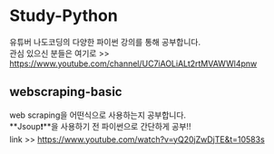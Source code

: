 # Study-Python

유튜버 나도코딩의 다양한 파이썬 강의를 통해 공부합니다.<br>
관심 있으신 분들은 여기로 >> <https://www.youtube.com/channel/UC7iAOLiALt2rtMVAWWl4pnw>
## webscraping-basic
web scraping을 어떤식으로 사용하는지 공부합니다. <br>
**Jsoup❗**을 사용하기 전 파이썬으로 간단하게 공부!!<br>
link >> <https://www.youtube.com/watch?v=yQ20jZwDjTE&t=10583s>
